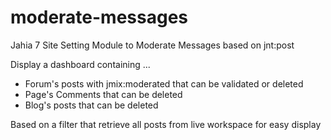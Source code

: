 moderate-messages
=================

Jahia 7 Site Setting Module to Moderate Messages based on jnt:post

Display a dashboard containing ...
- Forum's posts with jmix:moderated that can be validated or deleted
- Page's Comments that can be deleted
- Blog's posts that can be deleted

Based on a filter that retrieve all posts from live workspace for easy display
